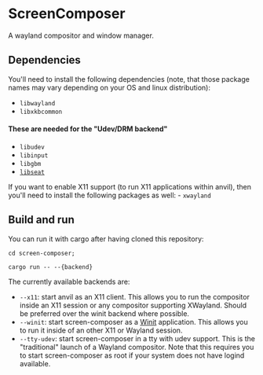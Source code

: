 # ScreenComposer
A wayland compositor and window manager.


## Dependencies
You'll need to install the following dependencies (note, that those package
names may vary depending on your OS and linux distribution):
- `libwayland`
- `libxkbcommon`

#### These are needed for the "Udev/DRM backend"

- `libudev`
- `libinput`
- `libgbm`
- [`libseat`](https://git.sr.ht/~kennylevinsen/seatd)

If you want to enable X11 support (to run X11 applications within anvil),
then you'll need to install the following packages as well:
    - `xwayland`

## Build and run

You can run it with cargo after having cloned this repository:

```
cd screen-composer;

cargo run -- --{backend}
```

The currently available backends are:

- `--x11`: start anvil as an X11 client. This allows you to run the compositor inside an X11 session or any compositor supporting XWayland. Should be preferred over the winit backend where possible.
- `--winit`: start screen-composer as a [Winit](https://github.com/tomaka/winit) application. This allows you to run it
  inside of an other X11 or Wayland session.
- `--tty-udev`: start screen-composer in a tty with udev support. This is the "traditional" launch of a Wayland
  compositor. Note that this requires you to start screen-composer as root if your system does not have logind
  available.


